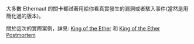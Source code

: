 大多數 Ethernaut 的關卡都試著用給你看真實發生的漏洞或者駭入事件(當然是用簡化過的版本)。

關於這次的實際案例，詳見:
[King of the Ether](https://www.kingoftheether.com/thrones/kingoftheether/index.html)
和
[King of the Ether Postmortem](http://www.kingoftheether.com/postmortem.html)
